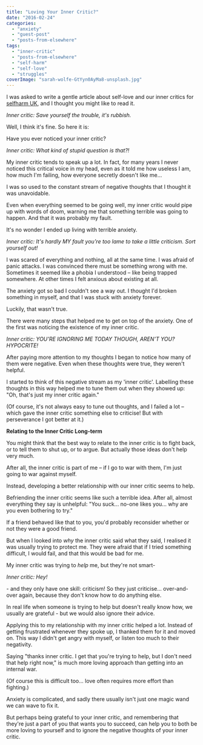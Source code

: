 ```yaml
---
title: "Loving Your Inner Critic?"
date: "2016-02-24"
categories: 
  - "anxiety"
  - "guest-post"
  - "posts-from-elsewhere"
tags: 
  - "inner-critic"
  - "posts-from-elsewhere"
  - "self-harm"
  - "self-love"
  - "struggles"
coverImage: "sarah-wolfe-GtYyn0AyMa8-unsplash.jpg"
---
```


I was asked to write a gentle article about self-love and our inner critics for [selfharm UK](https://selfharm.co.uk/blog/loving-yourself-and-your-inner-critic), and I thought you might like to read it.

<!--more-->

_Inner critic: Save yourself the trouble, it's rubbish._

Well, I think it's fine. So here it is:

Have you ever noticed your inner critic?

_Inner critic: What kind of stupid question is that?!_

My inner critic tends to speak up a lot. In fact, for many years I never noticed this critical voice in my head, even as it told me how useless I am, how much I'm failing, how everyone secretly doesn't like me...

I was so used to the constant stream of negative thoughts that I thought it was unavoidable.

Even when everything seemed to be going well, my inner critic would pipe up with words of doom, warning me that something terrible was going to happen. And that it was probably my fault.

It's no wonder I ended up living with terrible anxiety.

_Inner critic: It's hardly MY fault you're too lame to take a little criticism. Sort yourself out!_

I was scared of everything and nothing, all at the same time. I was afraid of panic attacks. I was convinced there must be something wrong with me. Sometimes it seemed like a phobia I understood – like being trapped somewhere. At other times I felt anxious about existing at all.

The anxiety got so bad I couldn't see a way out. I thought I'd broken something in myself, and that I was stuck with anxiety forever.

Luckily, that wasn't true.

There were many steps that helped me to get on top of the anxiety. One of the first was noticing the existence of my inner critic.

_Inner critic: YOU'RE IGNORING ME TODAY THOUGH, AREN'T YOU? HYPOCRITE!_

After paying more attention to my thoughts I began to notice how many of them were negative. Even when these thoughts were true, they weren't helpful.

I started to think of this negative stream as my 'inner critic'. Labelling these thoughts in this way helped me to tune them out when they showed up: "Oh, that's just my inner critic again."

(Of course, it's not always easy to tune out thoughts, and I failed a lot – which gave the inner critic something else to criticise! But with perseverance I got better at it.)

**Relating to the Inner Critic Long-term**

You might think that the best way to relate to the inner critic is to fight back, or to tell them to shut up, or to argue. But actually those ideas don't help very much.

After all, the inner critic is part of me – if I go to war with them, I'm just going to war against myself.

Instead, developing a better relationship with our inner critic seems to help.

Befriending the inner critic seems like such a terrible idea. After all, almost everything they say is unhelpful: "You suck... no-one likes you... why are you even bothering to try."

If a friend behaved like that to you, you'd probably reconsider whether or not they were a good friend.

But when I looked into _why_ the inner critic said what they said, I realised it was usually trying to protect me. They were afraid that if I tried something difficult, I would fail, and that this would be bad for me.

My inner critic was trying to _help_ me, but they're not smart-

_Inner critic: Hey!_

\- and they only have one skill: criticism! So they just criticise... over-and-over again, because they don't know how to do anything else.

In real life when someone is trying to help but doesn't really know how, we usually are grateful - but we would also ignore their advice.

Applying this to my relationship with my inner critic helped a lot. Instead of getting frustrated whenever they spoke up, I thanked them for it and moved on. This way I didn't get angry with myself, or listen too much to their negativity.

Saying "thanks inner critic. I get that you're trying to help, but I don't need that help right now," is much more loving approach than getting into an internal war.

(Of course this is difficult too... love often requires more effort than fighting.)

Anxiety is complicated, and sadly there usually isn't just one magic wand we can wave to fix it.

But perhaps being grateful to your inner critic, and remembering that they're just a part of you that wants you to succeed, can help you to both be more loving to yourself and to ignore the negative thoughts of your inner critic.
